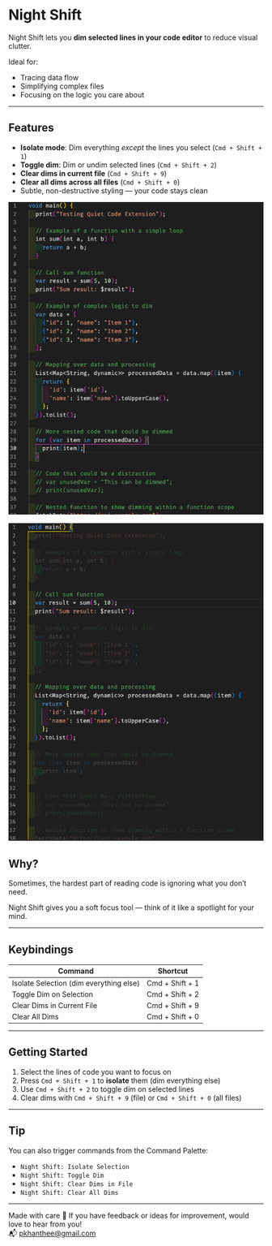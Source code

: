 # Night Shift

Night Shift lets you **dim selected lines in your code editor** to reduce visual clutter.

Ideal for:

- Tracing data flow
- Simplifying complex files
- Focusing on the logic you care about

---

## Features

- **Isolate mode**: Dim everything _except_ the lines you select (`Cmd + Shift + 1`)
- **Toggle dim**: Dim or undim selected lines (`Cmd + Shift + 2`)
- **Clear dims in current file** (`Cmd + Shift + 9`)
- **Clear all dims across all files** (`Cmd + Shift + 0`)
- Subtle, non-destructive styling — your code stays clean

![Before dimming](./images/screenshot-dark1.png)

![After dimming](./images/screenshot-dark2.png)

## Why?

Sometimes, the hardest part of reading code is ignoring what you don’t need.

Night Shift gives you a soft focus tool — think of it like a spotlight for your mind.

---

## Keybindings

| Command                                 | Shortcut        |
| --------------------------------------- | --------------- |
| Isolate Selection (dim everything else) | Cmd + Shift + 1 |
| Toggle Dim on Selection                 | Cmd + Shift + 2 |
| Clear Dims in Current File              | Cmd + Shift + 9 |
| Clear All Dims                          | Cmd + Shift + 0 |

---

## Getting Started

1. Select the lines of code you want to focus on
2. Press `Cmd + Shift + 1` to **isolate** them (dim everything else)
3. Use `Cmd + Shift + 2` to toggle dim on selected lines
4. Clear dims with `Cmd + Shift + 9` (file) or `Cmd + Shift + 0` (all files)

---

## Tip

You can also trigger commands from the Command Palette:

- `Night Shift: Isolate Selection`
- `Night Shift: Toggle Dim`
- `Night Shift: Clear Dims in File`
- `Night Shift: Clear All Dims`

---

Made with care 💛
If you have feedback or ideas for improvement, would love to hear from you!  
📬 pkhanthee@gmail.com
